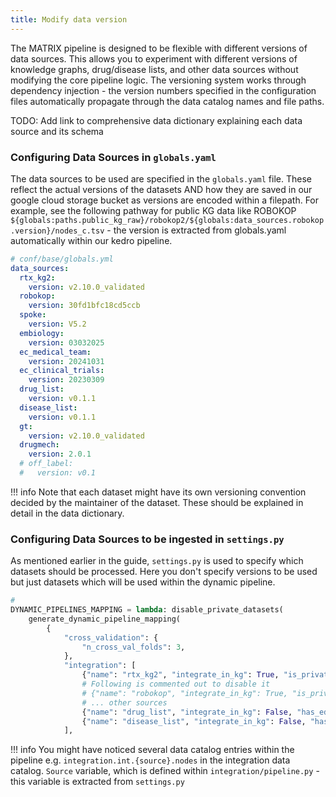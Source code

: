 ```yaml
---
title: Modify data version
---
```


The MATRIX pipeline is designed to be flexible with different versions of data sources. This allows you to experiment with different versions of knowledge graphs, drug/disease lists, and other data sources without modifying the core pipeline logic. The versioning system works through dependency injection - the version numbers specified in the configuration files automatically propagate through the data catalog names and file paths.

TODO: Add link to comprehensive data dictionary explaining each data source and its schema

### Configuring Data Sources in `globals.yaml`

The data sources to be used are specified in the `globals.yaml` file. These reflect the actual versions of the datasets AND how they are saved in our google cloud storage bucket as versions are encoded within a filepath. For example, see the following pathway for public KG data like ROBOKOP `${globals:paths.public_kg_raw}/robokop2/${globals:data_sources.robokop.version}/nodes_c.tsv` - the version is extracted from globals.yaml automatically within our kedro pipeline.
```yaml
# conf/base/globals.yml
data_sources:
  rtx_kg2:
    version: v2.10.0_validated
  robokop:
    version: 30fd1bfc18cd5ccb
  spoke:
    version: V5.2
  embiology:
    version: 03032025
  ec_medical_team:
    version: 20241031
  ec_clinical_trials:
    version: 20230309
  drug_list:
    version: v0.1.1
  disease_list:
    version: v0.1.1
  gt:
    version: v2.10.0_validated
  drugmech:
    version: 2.0.1
  # off_label:
  #   version: v0.1
```
!!! info 
    Note that each dataset might have its own versioning convention decided by the maintainer of the dataset. These should be explained in detail in the data dictionary. 

### Configuring Data Sources to be ingested in `settings.py`

As mentioned earlier in the guide, `settings.py` is used to specify which datasets should be processed. Here you don't specify versions to be used but just datasets which will be used within the dynamic pipeline.

```python 
#
DYNAMIC_PIPELINES_MAPPING = lambda: disable_private_datasets(
    generate_dynamic_pipeline_mapping(
        {
            "cross_validation": {
                "n_cross_val_folds": 3,
            },
            "integration": [
                {"name": "rtx_kg2", "integrate_in_kg": True, "is_private": False},
                # Following is commented out to disable it
                # {"name": "robokop", "integrate_in_kg": True, "is_private": False},
                # ... other sources
                {"name": "drug_list", "integrate_in_kg": False, "has_edges": False},
                {"name": "disease_list", "integrate_in_kg": False, "has_edges": False},
            ],
```

!!! info 
    You might have noticed several data catalog entries within the pipeline e.g. `integration.int.{source}.nodes` in the integration data catalog. `Source` variable, which is defined within `integration/pipeline.py` - this variable is extracted from `settings.py`
